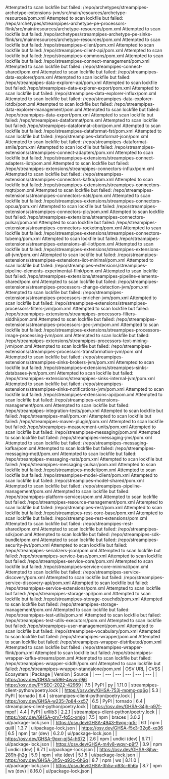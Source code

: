 <!--\n  ~ Licensed to the Apache Software Foundation (ASF) under one or more\n  ~ contributor license agreements.  See the NOTICE file distributed with\n  ~ this work for additional information regarding copyright ownership.\n  ~ The ASF licenses this file to You under the Apache License, Version 2.0\n  ~ (the "License"); you may not use this file except in compliance with\n  ~ the License.  You may obtain a copy of the License at\n  ~\n  ~    http://www.apache.org/licenses/LICENSE-2.0\n  ~\n  ~ Unless required by applicable law or agreed to in writing, software\n  ~ distributed under the License is distributed on an "AS IS" BASIS,\n  ~ WITHOUT WARRANTIES OR CONDITIONS OF ANY KIND, either express or implied.\n  ~ See the License for the specific language governing permissions and\n  ~ limitations under the License.\n  ~\n  -->
Attempted to scan lockfile but failed: /repo/archetypes/streampipes-archetype-extensions-jvm/src/main/resources/archetype-resources/pom.xml
Attempted to scan lockfile but failed: /repo/archetypes/streampipes-archetype-pe-processors-flink/src/main/resources/archetype-resources/pom.xml
Attempted to scan lockfile but failed: /repo/archetypes/streampipes-archetype-pe-sinks-flink/src/main/resources/archetype-resources/pom.xml
Attempted to scan lockfile but failed: /repo/streampipes-client/pom.xml
Attempted to scan lockfile but failed: /repo/streampipes-client-api/pom.xml
Attempted to scan lockfile but failed: /repo/streampipes-commons/pom.xml
Attempted to scan lockfile but failed: /repo/streampipes-connect-management/pom.xml
Attempted to scan lockfile but failed: /repo/streampipes-connect-shared/pom.xml
Attempted to scan lockfile but failed: /repo/streampipes-data-explorer/pom.xml
Attempted to scan lockfile but failed: /repo/streampipes-data-explorer-api/pom.xml
Attempted to scan lockfile but failed: /repo/streampipes-data-explorer-export/pom.xml
Attempted to scan lockfile but failed: /repo/streampipes-data-explorer-influx/pom.xml
Attempted to scan lockfile but failed: /repo/streampipes-data-explorer-iotdb/pom.xml
Attempted to scan lockfile but failed: /repo/streampipes-data-explorer-management/pom.xml
Attempted to scan lockfile but failed: /repo/streampipes-data-export/pom.xml
Attempted to scan lockfile but failed: /repo/streampipes-dataformat/pom.xml
Attempted to scan lockfile but failed: /repo/streampipes-dataformat-cbor/pom.xml
Attempted to scan lockfile but failed: /repo/streampipes-dataformat-fst/pom.xml
Attempted to scan lockfile but failed: /repo/streampipes-dataformat-json/pom.xml
Attempted to scan lockfile but failed: /repo/streampipes-dataformat-smile/pom.xml
Attempted to scan lockfile but failed: /repo/streampipes-extensions/streampipes-connect-adapters/pom.xml
Attempted to scan lockfile but failed: /repo/streampipes-extensions/streampipes-connect-adapters-iiot/pom.xml
Attempted to scan lockfile but failed: /repo/streampipes-extensions/streampipes-connectors-influx/pom.xml
Attempted to scan lockfile but failed: /repo/streampipes-extensions/streampipes-connectors-kafka/pom.xml
Attempted to scan lockfile but failed: /repo/streampipes-extensions/streampipes-connectors-mqtt/pom.xml
Attempted to scan lockfile but failed: /repo/streampipes-extensions/streampipes-connectors-nats/pom.xml
Attempted to scan lockfile but failed: /repo/streampipes-extensions/streampipes-connectors-opcua/pom.xml
Attempted to scan lockfile but failed: /repo/streampipes-extensions/streampipes-connectors-plc/pom.xml
Attempted to scan lockfile but failed: /repo/streampipes-extensions/streampipes-connectors-pulsar/pom.xml
Attempted to scan lockfile but failed: /repo/streampipes-extensions/streampipes-connectors-rocketmq/pom.xml
Attempted to scan lockfile but failed: /repo/streampipes-extensions/streampipes-connectors-tubemq/pom.xml
Attempted to scan lockfile but failed: /repo/streampipes-extensions/streampipes-extensions-all-iiot/pom.xml
Attempted to scan lockfile but failed: /repo/streampipes-extensions/streampipes-extensions-all-jvm/pom.xml
Attempted to scan lockfile but failed: /repo/streampipes-extensions/streampipes-extensions-iiot-minimal/pom.xml
Attempted to scan lockfile but failed: /repo/streampipes-extensions/streampipes-pipeline-elements-experimental-flink/pom.xml
Attempted to scan lockfile but failed: /repo/streampipes-extensions/streampipes-pipeline-elements-shared/pom.xml
Attempted to scan lockfile but failed: /repo/streampipes-extensions/streampipes-processors-change-detection-jvm/pom.xml
Attempted to scan lockfile but failed: /repo/streampipes-extensions/streampipes-processors-enricher-jvm/pom.xml
Attempted to scan lockfile but failed: /repo/streampipes-extensions/streampipes-processors-filters-jvm/pom.xml
Attempted to scan lockfile but failed: /repo/streampipes-extensions/streampipes-processors-filters-siddhi/pom.xml
Attempted to scan lockfile but failed: /repo/streampipes-extensions/streampipes-processors-geo-jvm/pom.xml
Attempted to scan lockfile but failed: /repo/streampipes-extensions/streampipes-processors-image-processing-jvm/pom.xml
Attempted to scan lockfile but failed: /repo/streampipes-extensions/streampipes-processors-text-mining-jvm/pom.xml
Attempted to scan lockfile but failed: /repo/streampipes-extensions/streampipes-processors-transformation-jvm/pom.xml
Attempted to scan lockfile but failed: /repo/streampipes-extensions/streampipes-sinks-brokers-jvm/pom.xml
Attempted to scan lockfile but failed: /repo/streampipes-extensions/streampipes-sinks-databases-jvm/pom.xml
Attempted to scan lockfile but failed: /repo/streampipes-extensions/streampipes-sinks-internal-jvm/pom.xml
Attempted to scan lockfile but failed: /repo/streampipes-extensions/streampipes-sinks-notifications-jvm/pom.xml
Attempted to scan lockfile but failed: /repo/streampipes-extensions-api/pom.xml
Attempted to scan lockfile but failed: /repo/streampipes-extensions-management/pom.xml
Attempted to scan lockfile but failed: /repo/streampipes-integration-tests/pom.xml
Attempted to scan lockfile but failed: /repo/streampipes-mail/pom.xml
Attempted to scan lockfile but failed: /repo/streampipes-maven-plugin/pom.xml
Attempted to scan lockfile but failed: /repo/streampipes-measurement-units/pom.xml
Attempted to scan lockfile but failed: /repo/streampipes-messaging/pom.xml
Attempted to scan lockfile but failed: /repo/streampipes-messaging-jms/pom.xml
Attempted to scan lockfile but failed: /repo/streampipes-messaging-kafka/pom.xml
Attempted to scan lockfile but failed: /repo/streampipes-messaging-mqtt/pom.xml
Attempted to scan lockfile but failed: /repo/streampipes-messaging-nats/pom.xml
Attempted to scan lockfile but failed: /repo/streampipes-messaging-pulsar/pom.xml
Attempted to scan lockfile but failed: /repo/streampipes-model/pom.xml
Attempted to scan lockfile but failed: /repo/streampipes-model-client/pom.xml
Attempted to scan lockfile but failed: /repo/streampipes-model-shared/pom.xml
Attempted to scan lockfile but failed: /repo/streampipes-pipeline-management/pom.xml
Attempted to scan lockfile but failed: /repo/streampipes-platform-services/pom.xml
Attempted to scan lockfile but failed: /repo/streampipes-resource-management/pom.xml
Attempted to scan lockfile but failed: /repo/streampipes-rest/pom.xml
Attempted to scan lockfile but failed: /repo/streampipes-rest-core-base/pom.xml
Attempted to scan lockfile but failed: /repo/streampipes-rest-extensions/pom.xml
Attempted to scan lockfile but failed: /repo/streampipes-rest-shared/pom.xml
Attempted to scan lockfile but failed: /repo/streampipes-sdk/pom.xml
Attempted to scan lockfile but failed: /repo/streampipes-sdk-bundle/pom.xml
Attempted to scan lockfile but failed: /repo/streampipes-security-jwt/pom.xml
Attempted to scan lockfile but failed: /repo/streampipes-serializers-json/pom.xml
Attempted to scan lockfile but failed: /repo/streampipes-service-base/pom.xml
Attempted to scan lockfile but failed: /repo/streampipes-service-core/pom.xml
Attempted to scan lockfile but failed: /repo/streampipes-service-core-minimal/pom.xml
Attempted to scan lockfile but failed: /repo/streampipes-service-discovery/pom.xml
Attempted to scan lockfile but failed: /repo/streampipes-service-discovery-api/pom.xml
Attempted to scan lockfile but failed: /repo/streampipes-service-extensions/pom.xml
Attempted to scan lockfile but failed: /repo/streampipes-storage-api/pom.xml
Attempted to scan lockfile but failed: /repo/streampipes-storage-couchdb/pom.xml
Attempted to scan lockfile but failed: /repo/streampipes-storage-management/pom.xml
Attempted to scan lockfile but failed: /repo/streampipes-test-utils/pom.xml
Attempted to scan lockfile but failed: /repo/streampipes-test-utils-executors/pom.xml
Attempted to scan lockfile but failed: /repo/streampipes-user-management/pom.xml
Attempted to scan lockfile but failed: /repo/streampipes-vocabulary/pom.xml
Attempted to scan lockfile but failed: /repo/streampipes-wrapper/pom.xml
Attempted to scan lockfile but failed: /repo/streampipes-wrapper-distributed/pom.xml
Attempted to scan lockfile but failed: /repo/streampipes-wrapper-flink/pom.xml
Attempted to scan lockfile but failed: /repo/streampipes-wrapper-kafka-streams/pom.xml
Attempted to scan lockfile but failed: /repo/streampipes-wrapper-siddhi/pom.xml
Attempted to scan lockfile but failed: /repo/streampipes-wrapper-standalone/pom.xml
| OSV URL | CVSS | Ecosystem | Package | Version | Source |
| --- | --- | --- | --- | --- | --- |
| https://osv.dev/GHSA-w596-4wvx-j9j6<br/>https://osv.dev/PYSEC-2022-42969 | 7.5 | PyPI | py | 1.11.0 | streampipes-client-python/poetry.lock |
| https://osv.dev/GHSA-753j-mpmx-qq6g | 5.3 | PyPI | tornado | 6.4 | streampipes-client-python/poetry.lock |
| https://osv.dev/GHSA-w235-7p84-xx57 | 6.5 | PyPI | tornado | 6.4 | streampipes-client-python/poetry.lock |
| https://osv.dev/GHSA-34jh-p97f-mpxf | 4.4 | PyPI | urllib3 | 2.2.1 | streampipes-client-python/poetry.lock |
| https://osv.dev/GHSA-grv7-fg5c-xmjg | 7.5 | npm | braces | 3.0.2 | ui/package-lock.json |
| https://osv.dev/GHSA-4943-9vgg-gr5r | 6.1 | npm | quill | 1.3.7 | ui/package-lock.json |
| https://osv.dev/GHSA-f5x3-32g6-xq36 | 6.5 | npm | tar (dev) | 6.2.0 | ui/package-lock.json |
| https://osv.dev/GHSA-9qxr-qj54-h672 | 2.6 | npm | undici (dev) | 6.7.1 | ui/package-lock.json |
| https://osv.dev/GHSA-m4v8-wqvr-p9f7 | 3.9 | npm | undici (dev) | 6.7.1 | ui/package-lock.json |
| https://osv.dev/GHSA-8jhw-289h-jh2g | 5.9 | npm | vite (dev) | 5.1.5 | ui/package-lock.json |
| https://osv.dev/GHSA-3h5v-q93c-6h6q | 8.7 | npm | ws | 8.11.0 | ui/package-lock.json |
| https://osv.dev/GHSA-3h5v-q93c-6h6q | 8.7 | npm | ws (dev) | 8.16.0 | ui/package-lock.json |
